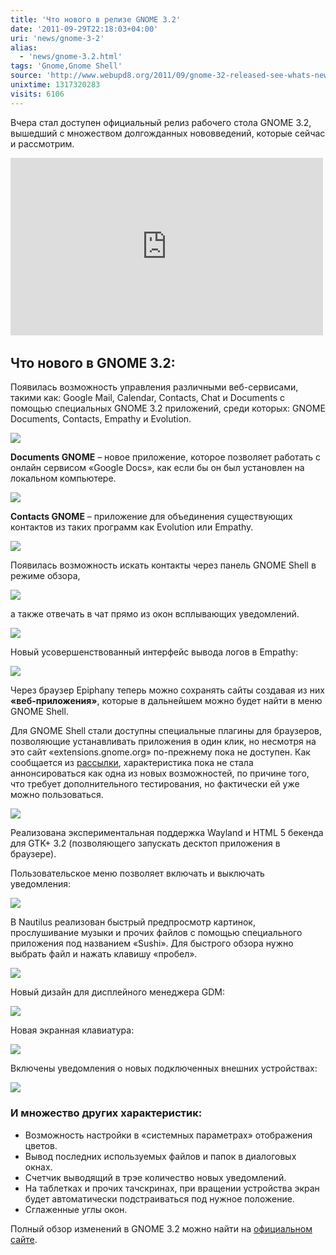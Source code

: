 ```yaml
---
title: 'Что нового в релизе GNOME 3.2'
date: '2011-09-29T22:18:03+04:00'
uri: 'news/gnome-3-2'
alias: 
  - 'news/gnome-3.2.html'
tags: 'Gnome,Gnome Shell'
source: 'http://www.webupd8.org/2011/09/gnome-32-released-see-whats-new.html'
unixtime: 1317320283
visits: 6106
---
```

Вчера стал доступен официальный релиз рабочего стола GNOME 3.2, вышедший с множеством долгожданных нововведений, которые сейчас и рассмотрим.

<iframe width="500" height="284" src="http://www.youtube.com/embed/2i2QAbWuZRU" frameborder="0" allowfullscreen=""></iframe> 

## Что нового в GNOME 3.2:

Появилась возможность управления различными веб-сервисами, такими как: Google Mail, Calendar, Contacts, Chat и Documents с помощью специальных GNOME 3.2 приложений, среди которых: GNOME Documents, Contacts, Empathy и Evolution.

[![](img/2011/09/29/22-00/online-accounts-6195381569-o.jpg)](img/2011/09/29/22-00/online-accounts-6195381569-o.jpg)

**Documents GNOME** – новое приложение, которое позволяет работать с онлайн сервисом «Google Docs», как если бы он был установлен на локальном компьютере.

[![](img/2011/09/29/22-00/gnome-documents-googlepngen-6195381705-o.jpg)](img/2011/09/29/22-00/gnome-documents-googlepngen-6195381705-o.jpg)

**Contacts GNOME** – приложение для объединения существующих контактов из таких программ как Evolution или Empathy.

[![](img/2011/09/29/22-00/gnome-contactspngen-6195381855-o.jpg)](img/2011/09/29/22-00/gnome-contactspngen-6195381855-o.jpg)

Появилась возможность искать контакты через панель GNOME Shell в режиме обзора,

[![](img/2011/09/29/22-00/search-contacts-6195382003-o.jpg)](img/2011/09/29/22-00/search-contacts-6195382003-o.jpg)

а также отвечать в чат прямо из окон всплывающих уведомлений.

[![](img/2011/09/29/22-00/chat-reply-6195382105-o.jpg)](img/2011/09/29/22-00/chat-reply-6195382105-o.jpg)

Новый усовершенствованный интерфейс вывода логов в Empathy:

[![](img/2011/09/29/22-00/chat-history-6195382253-o.jpg)](img/2011/09/29/22-00/chat-history-6195382253-o.jpg)

Через браузер Epiphany теперь можно сохранять сайты создавая из них **«веб-приложения»**, которые в дальнейшем можно будет найти в меню GNOME Shell.

Для GNOME Shell стали доступны специальные плагины для браузеров, позволяющие устанавливать приложения в один клик, но несмотря на это сайт «extensions.gnome.org» по-прежнему пока не доступен. Как сообщается из [рассылки](http://mail.gnome.org/archives/gnome-shell-list/2011-September/msg00076.html), характеристика пока не стала аннонсироваться как одна из новых возможностей, по причине того, что требует дополнительного тестирования, но фактически ей уже можно пользоваться.

[![](img/2011/09/29/22-00/gnome-shell-extensions-website-6195382887-o.jpg)](img/2011/09/29/22-00/gnome-shell-extensions-website-6195382887-o.jpg)

Реализована экспериментальная поддержка Wayland и HTML 5 бекенда для GTK+ 3.2 (позволяющего запускать десктоп приложения в браузере).

Пользовательское меню позволяет включать и выключать уведомления:

[![](img/2011/09/29/22-00/user-menu-6195898556-o.jpg)](img/2011/09/29/22-00/user-menu-6195898556-o.jpg)

В Nautilus реализован быстрый предпросмотр картинок, прослушивание музыки и прочих файлов с помощью специального приложения под названием «Sushi». Для быстрого обзора нужно выбрать файл и нажать клавишу «пробел».

[![](img/2011/09/29/22-00/sushi-800pxpngen-6195383515-o.jpg)](img/2011/09/29/22-00/sushi-800pxpngen-6195383515-o.jpg)

Новый дизайн для дисплейного менеджера GDM:

[![](img/2011/09/29/22-00/gdmpngen-6195383731-o.jpg)](img/2011/09/29/22-00/gdmpngen-6195383731-o.jpg)

Новая экранная клавиатура:

[![](img/2011/09/29/22-00/on-screen-keyboard-6195384075-o.jpg)](img/2011/09/29/22-00/on-screen-keyboard-6195384075-o.jpg)

Включены уведомления о новых подключенных внешних устройствах:

[![](img/2011/09/29/22-00/hotplugpngen-6195897588-o.jpg)](img/2011/09/29/22-00/hotplugpngen-6195897588-o.jpg)

### И множество других характеристик:

*   Возможность настройки в «системных параметрах» отображения цветов.
*   Вывод последних используемых файлов и папок в диалоговых окнах.
*   Счетчик выводящий в трэе количество новых уведомлений.
*   На таблетках и прочих тачскринах, при вращении устройства экран будет автоматически подстраиваться под нужное положение.
*   Сглаженные углы окон.

Полный обзор изменений в GNOME 3.2 можно найти на [официальном сайте](http://library.gnome.org/misc/release-notes/3.2/).
